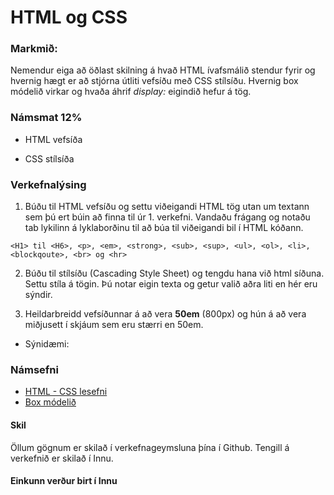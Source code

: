 # HTML og CSS

### Markmið:

Nemendur eiga að öðlast skilning á hvað HTML ívafsmálið stendur fyrir og hvernig hægt er að stjórna útliti vefsíðu með CSS stílsíðu. Hvernig box módelið virkar og hvaða áhrif _display:_ eigindið hefur á tög.

### Námsmat 12%

- HTML vefsíða

- CSS stílsíða



### Verkefnalýsing

1. Búðu til HTML vefsíðu og settu viðeigandi HTML tög utan um textann sem þú ert búin að finna til úr 1. verkefni. Vandaðu frágang og notaðu tab lykilinn á lyklaborðinu til að búa til viðeigandi bil í HTML kóðann.

```
<H1> til <H6>, <p>, <em>, <strong>, <sub>, <sup>, <ul>, <ol>, <li>, <blockqoute>, <br> og <hr> 
```
2. Búðu til stílsíðu (Cascading Style Sheet) og tengdu hana við html síðuna. Settu stíla á tögin. Þú notar eigin texta og getur valið aðra liti en hér eru sýndir.  

3. Heildarbreidd vefsíðunnar á að vera **50em** (800px) og hún á að vera miðjusett í skjáum sem eru stærri en 50em.

* Sýnidæmi: 

### Námsefni

* [HTML - CSS lesefni](Namsefni-2/HTML-CSS/)
* [Box módelið](Namsefni-2/README.md)

#### Skil

Öllum gögnum er skilað í verkefnageymsluna þína í Github. Tengill á verkefnið er skilað í Innu.

#### Einkunn verður birt í Innu
